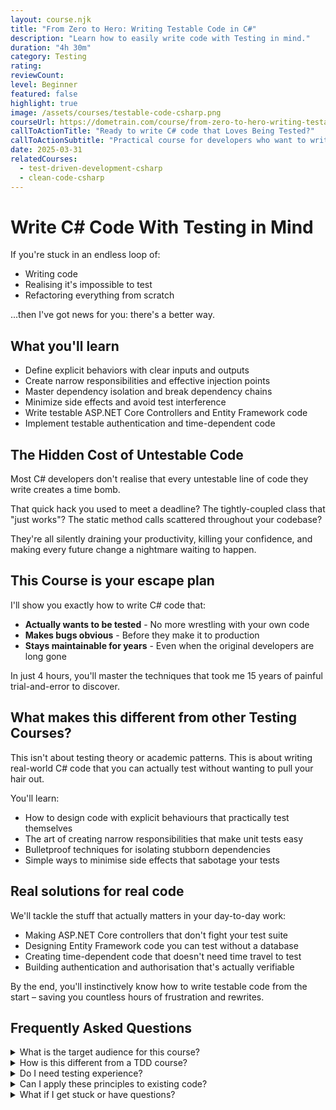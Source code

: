 ```yaml
---
layout: course.njk
title: "From Zero to Hero: Writing Testable Code in C#"
description: "Learn how to easily write code with Testing in mind."
duration: "4h 30m"
category: Testing
rating: 
reviewCount: 
level: Beginner
featured: false
highlight: true
image: /assets/courses/testable-code-csharp.png
courseUrl: https://dometrain.com/course/from-zero-to-hero-writing-testable-code-in-csharp/?ref=gui-ferreira&affcode=1115529_k5a22dj8&&promo=website&promotion=website
callToActionTitle: "Ready to write C# code that Loves Being Tested?"
callToActionSubtitle: "Practical course for developers who want to write better, simpler, more maintainable code."
date: 2025-03-31
relatedCourses:
  - test-driven-development-csharp
  - clean-code-csharp
---
```


# Write C# Code With Testing in Mind

If you're stuck in an endless loop of:
- Writing code
- Realising it's impossible to test
- Refactoring everything from scratch

...then I've got news for you: there's a better way.

## What you'll learn

- Define explicit behaviors with clear inputs and outputs
- Create narrow responsibilities and effective injection points
- Master dependency isolation and break dependency chains
- Minimize side effects and avoid test interference
- Write testable ASP.NET Core Controllers and Entity Framework code
- Implement testable authentication and time-dependent code

## The Hidden Cost of Untestable Code

Most C# developers don't realise that every untestable line of code they write creates a time bomb.

That quick hack you used to meet a deadline? The tightly-coupled class that "just works"? The static method calls scattered throughout your codebase?

They're all silently draining your productivity, killing your confidence, and making every future change a nightmare waiting to happen.

## This Course is your escape plan

I'll show you exactly how to write C# code that:

* **Actually wants to be tested** - No more wrestling with your own code
* **Makes bugs obvious** - Before they make it to production
* **Stays maintainable for years** - Even when the original developers are long gone

In just 4 hours, you'll master the techniques that took me 15 years of painful trial-and-error to discover.

## What makes this different from other Testing Courses?

This isn't about testing theory or academic patterns. This is about writing real-world C# code that you can actually test without wanting to pull your hair out.

You'll learn:

* How to design code with explicit behaviours that practically test themselves
* The art of creating narrow responsibilities that make unit tests easy
* Bulletproof techniques for isolating stubborn dependencies
* Simple ways to minimise side effects that sabotage your tests

## Real solutions for real code

We'll tackle the stuff that actually matters in your day-to-day work:

* Making ASP.NET Core controllers that don't fight your test suite
* Designing Entity Framework code you can test without a database
* Creating time-dependent code that doesn't need time travel to test
* Building authentication and authorisation that's actually verifiable

By the end, you'll instinctively know how to write testable code from the start – saving you countless hours of frustration and rewrites.

## Frequently Asked Questions

<div class="space-y-4">
<details class="bg-gray-50 dark:bg-gray-900 rounded-2xl px-8 transition-colors">
<summary class="flex flex-1 items-center justify-between py-6 text-left font-medium text-gray-900 dark:text-white hover:no-underline transition-colors">
What is the target audience for this course?
</summary>
<div class="pb-6 text-gray-600 dark:text-gray-300">
This course is for C# developers who want to write code that's easier to test. Whether you're struggling with testing your current code or want to learn how to write more testable code from the start, this course is for you.
</div>
</details>

<details class="bg-gray-50 dark:bg-gray-900 rounded-2xl px-8 transition-colors">
<summary class="flex flex-1 items-center justify-between py-6 text-left font-medium text-gray-900 dark:text-white hover:no-underline transition-colors">
How is this different from a TDD course?
</summary>
<div class="pb-6 text-gray-600 dark:text-gray-300">
While TDD is about the process of writing tests first, this course focuses on the design principles that make code testable. You'll learn how to structure your code so it's easy to test, regardless of whether you practice TDD or not.
</div>
</details>

<details class="bg-gray-50 dark:bg-gray-900 rounded-2xl px-8 transition-colors">
<summary class="flex flex-1 items-center justify-between py-6 text-left font-medium text-gray-900 dark:text-white hover:no-underline transition-colors">
Do I need testing experience?
</summary>
<div class="pb-6 text-gray-600 dark:text-gray-300">
Basic understanding of unit testing is helpful but not required. We'll cover the fundamentals of testing as needed, focusing more on how to design testable code.
</div>
</details>

<details class="bg-gray-50 dark:bg-gray-900 rounded-2xl px-8 transition-colors">
<summary class="flex flex-1 items-center justify-between py-6 text-left font-medium text-gray-900 dark:text-white hover:no-underline transition-colors">
Can I apply these principles to existing code?
</summary>
<div class="pb-6 text-gray-600 dark:text-gray-300">
Absolutely! You'll learn strategies for gradually improving testability in existing codebases, identifying common anti-patterns, and refactoring them into testable designs.
</div>
</details>
</div>

<details class="bg-gray-50 dark:bg-gray-900 rounded-2xl px-8 transition-colors">
<summary class="flex flex-1 items-center justify-between py-6 text-left font-medium text-gray-900 dark:text-white hover:no-underline transition-colors">
What if I get stuck or have questions?
</summary>
<div class="pb-6 text-gray-600 dark:text-gray-300">
The course includes detailed explanations. Plus, you get access to our community, where you can ask questions and share experiences with other students. In any case, you can always reach out to me.
</div>
</details>
</div>